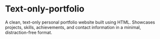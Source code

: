 # Text-only-portfolio
A clean, text-only personal portfolio website built using HTML. Showcases projects, skills, achievements, and contact information in a minimal, distraction-free format.
